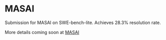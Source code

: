 # MASAI

Submission for MASAI on SWE-bench-lite. Achieves 28.3% resolution rate.

More details coming soon at [MASAI](https://github.com/masai-dev-agent/masai)
